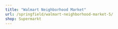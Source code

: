 ```yaml
---
title: "Walmart Neighborhood Market"
url: /springfield/walmart-neighborhood-market-5/
shop: Supermarkt
---
```

